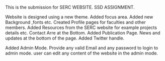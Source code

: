 This is the submission for SERC WEBSITE. SSD ASSIGNMENT.

Website is designed using a new theme.
Added focus area.
Added new Background ,fonts etc.
Created Profile pages for faculties and other members.
Added Resources from the SERC website for example projects details etc.
Contact Arre at the Bottom.
Added Publication Page.
News and updates at the bottom of the page.
Added Twitter handle.

Added Admin Mode.
Provide any valid Email 
and any password to login to admin mode.
user can edit any content of the website in the admin mode.
